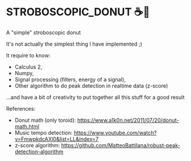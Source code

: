 # STROBOSCOPIC_DONUT :coffee::doughnut:
A "simple" stroboscopic donut 

It's not actually the simplest thing I have implemented ;)

It require to know:
- Calculus 2,
- Numpy,
- Signal processing (filters, energy of a signal),
- Other algorithm to do peak detection in realtime data (z-score) 
  
...and have a bit of creativity to put together all this stuff for a good result

References:
- Donut math (only toroid): https://www.a1k0n.net/2011/07/20/donut-math.html 
- Music tempo detection: https://www.youtube.com/watch?v=FmwpkdcAXl0&list=LL&index=7
- z-score algorithm: https://github.com/MatteoBattilana/robust-peak-detection-algorithm
